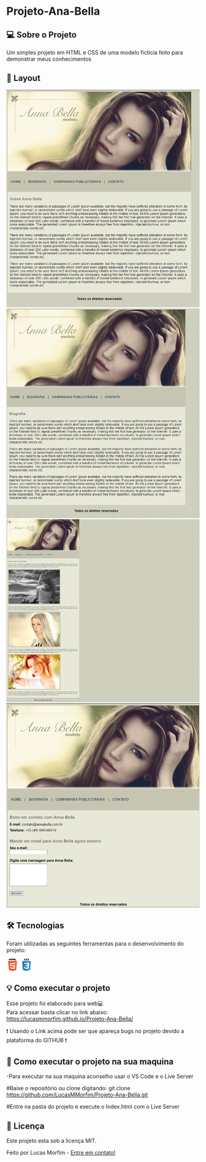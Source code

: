# Projeto-Ana-Bella

## 💻 Sobre o Projeto
Um simples projeto em HTML e CSS de uma modelo fictícia feito para demonstrar meus conhecimentos

## 🎨 Layout

![image](https://github.com/LucasMMorfim/Projeto-Ana-Bella/blob/main/Imagens-demonstracao/HOME.png)
![image](https://github.com/LucasMMorfim/Projeto-Ana-Bella/blob/main/Imagens-demonstracao/BIO.png)
![image](https://github.com/LucasMMorfim/Projeto-Ana-Bella/blob/main/Imagens-demonstracao/CP.png)
![image](https://github.com/LucasMMorfim/Projeto-Ana-Bella/blob/main/Imagens-demonstracao/CONTATO.png)

## 🛠 Tecnologias

Foram utilizadas as seguintes ferramentas para o desenvolvimento do projeto:

<code><img height="32" src="https://raw.githubusercontent.com/github/explore/80688e429a7d4ef2fca1e82350fe8e3517d3494d/topics/html/html.png" alt="HTML5"/></code>
<code><img height="32" src="https://raw.githubusercontent.com/github/explore/80688e429a7d4ef2fca1e82350fe8e3517d3494d/topics/css/css.png" alt="CSS"/></code>

## 💡 Como executar o projeto

Esse projeto foi elaborado para web💻 </br>
Para acessar basta clicar no link abaixo:</br>
https://lucasmmorfim.github.io/Projeto-Ana-Bella/

❗ Usando o Link acima pode ser que apareça bugs no projeto devido a plataforma do GITHUB ❗

## 📁 Como executar o projeto na sua maquina

-Para executar na sua maquina aconselho usar o VS Code e o Live Server

#Baixe o repositório ou clone digitando:
git clone https://github.com/LucasMMorfim/Projeto-Ana-Bella.git

#Entre na pasta do projeto e execute o Index.html com o Live Server

## 📝 Licença

Este projeto esta sob a licença MIT.

Feito por Lucas Morfim - [Entre em contato!](https://www.linkedin.com/in/lucas-mateus-machado-morfim-a6a282240/)
